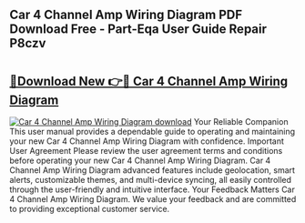 ## Car 4 Channel Amp Wiring Diagram PDF Download Free - Part-Eqa User Guide Repair P8czv

# <h2><a href="http://dfktuu.blite.top/?on=Car+4+Channel+Amp+Wiring+Diagram">🔗Download New 👉🔴 Car 4 Channel Amp Wiring Diagram</a></h2>

[![Car 4 Channel Amp Wiring Diagram download](https://i.imgur.com/lujVjoI.png)](http://dfktuu.blite.top/?on=Car+4+Channel+Amp+Wiring+Diagram)
Your Reliable Companion This user manual provides a dependable guide to operating and maintaining your new Car 4 Channel Amp Wiring Diagram with confidence. Important User Agreement Please review the user agreement terms and conditions before operating your new Car 4 Channel Amp Wiring Diagram. Car 4 Channel Amp Wiring Diagram advanced features include geolocation, smart alerts, customizable themes, and multi-device syncing, all easily controlled through the user-friendly and intuitive interface. Your Feedback Matters Car 4 Channel Amp Wiring Diagram. We value your feedback and are committed to providing exceptional customer service.
